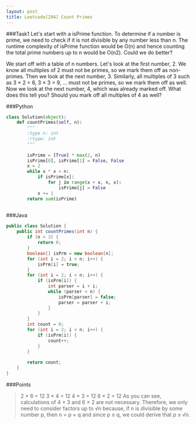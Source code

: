 ```yaml
---
layout: post
title: Leetcode[204] Count Primes
---
```

###Task1
Let's start with a isPrime function. To determine if a number is prime, we need to check if it is not divisible by any number less than n. The runtime complexity of isPrime function would be O(n) and hence counting the total prime numbers up to n would be O(n2). Could we do better?

We start off with a table of n numbers. Let's look at the first number, 2. We know all multiples of 2 must not be primes, so we mark them off as non-primes. Then we look at the next number, 3. Similarly, all multiples of 3 such as 3 × 2 = 6, 3 × 3 = 9, ... must not be primes, so we mark them off as well. Now we look at the next number, 4, which was already marked off. What does this tell you? Should you mark off all multiples of 4 as well?

###Python
```python
class Solution(object):
    def countPrimes(self, n):
        """
        :type n: int
        :rtype: int
        """
        
        isPrime = [True] * max(2, n)
        isPrime[0], isPrime[1] = False, False
        x = 2
        while x * x < n:
            if isPrime[x]:
                for j in range(x + x, n, x):
                    isPrime[j] = False
            x += 1
        return sum(isPrime)
        
```

###Java
```java
public class Solution {
    public int countPrimes(int n) {
        if (n < 3) {
            return 0;
        }
        boolean[] isPrm = new boolean[n];
        for (int i = 2; i < n; i++) {
            isPrm[i] = true;
        }
        for (int i = 2; i < n; i++) {
            if (isPrm[i]) {
                int parser = i + i;
                while (parser < n) {
                    isPrm[parser] = false;
                    parser = parser + i;
                }
            }
        }
        int count = 0;
        for (int i = 2; i < n; i++) {
            if (isPrm[i]) {
                count++;
            }
        }
        
        return count;
    }
}
```

###Points
> 2 × 6 = 12
3 × 4 = 12
4 × 3 = 12
6 × 2 = 12
As you can see, calculations of 4 × 3 and 6 × 2 are not necessary. Therefore, we only need to consider factors up to √n because, if n is divisible by some number p, then n = p × q and since p ≤ q, we could derive that p ≤ √n.